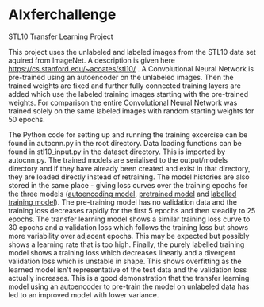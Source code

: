 # AIxferchallenge
STL10 Transfer Learning Project

This project uses the unlabeled and labeled images from the STL10 data set aquired from ImageNet. A description is given here https://cs.stanford.edu/~acoates/stl10/ . A Convolutional Neural Network is pre-trained using an autoencoder on the unlabeled images. Then the trained weights are fixed and further fully connected training layers are added which use the labeled training images starting with the pre-trained weights. 
For comparison the entire Convolutional Neural Network was trained solely on the same labeled images with random starting weights for 50 epochs.

The Python code for setting up and running the training excercise can be found in autocnn.py in the root directory. Data loading functions can be found in stl10_input.py in the dataset directory. This is imported by autocnn.py. The trained models are serialised to the output/models directory and if they have already been created and exist in that directory, they are loaded directly instead of retraining. The model histories are also stored in the same place - giving loss curves over the training epochs for the three models (<a href="https://github.com/er1k1/AIxferchallenge/blob/master/autoencloss.png" >autoencoding model</a>, <a href= "https://github.com/er1k1/AIxferchallenge/blob/master/xferlearningloss.png">pretrained model</a> and <a href="https://github.com/er1k1/AIxferchallenge/blob/master/labelledtrainingloss.png">labelled training model</a>). The pre-training model has no validation data and the training loss decreases rapidly for the first 5 epochs and then steadily to 25 epochs. The transfer learning model shows a similar training loss curve to 30 epochs and a validation loss which follows the training loss but shows more variability over adjacent epochs. This may be expected but possibly shows a learning rate that is too high. Finally, the purely labelled training model shows a training loss which decreases linearly and a divergent validation loss which is unstable in shape. This shows overfitting as the learned model isn't representative of the test data and the validation loss actually increases. This is a good demonstration that the transfer learning model using an autoencoder to pre-train the model on unlabeled data has led to an improved model with lower variance.
 
